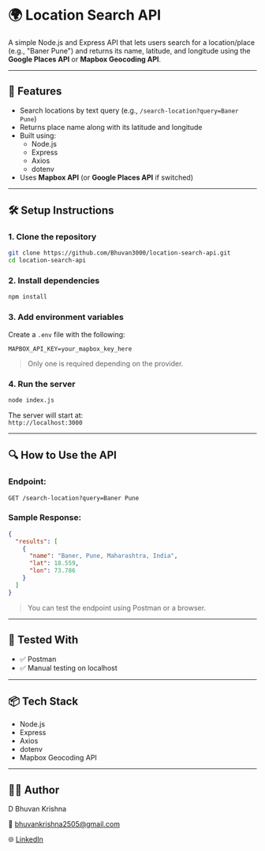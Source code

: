 # 🌍 Location Search API

A simple Node.js and Express API that lets users search for a location/place (e.g., "Baner Pune") and returns its name, latitude, and longitude using the **Google Places API** or **Mapbox Geocoding API**.

---

## 🔧 Features

- Search locations by text query (e.g., `/search-location?query=Baner Pune`)
- Returns place name along with its latitude and longitude
- Built using:
  - Node.js
  - Express
  - Axios
  - dotenv
- Uses **Mapbox API** (or **Google Places API** if switched)

---

## 🛠️ Setup Instructions

### 1. Clone the repository
```bash
git clone https://github.com/Bhuvan3000/location-search-api.git
cd location-search-api
```

### 2. Install dependencies
```bash
npm install
```

### 3. Add environment variables  
Create a `.env` file with the following:

```env
MAPBOX_API_KEY=your_mapbox_key_here
```

> Only one is required depending on the provider.

### 4. Run the server
```bash
node index.js
```

The server will start at:  
`http://localhost:3000`

---

## 🔍 How to Use the API

### Endpoint:
```
GET /search-location?query=Baner Pune
```

### Sample Response:
```json
{
  "results": [
    {
      "name": "Baner, Pune, Maharashtra, India",
      "lat": 18.559,
      "lon": 73.786
    }
  ]
}
```

> You can test the endpoint using Postman or a browser.

---

## 🧪 Tested With

- ✅ Postman  
- ✅ Manual testing on localhost

---

## 📦 Tech Stack

- Node.js  
- Express  
- Axios  
- dotenv  
-  Mapbox Geocoding API

---

## 👨‍💻 Author

D Bhuvan Krishna

📧 bhuvankrishna2505@gmail.com  

🌐 [LinkedIn](https://www.linkedin.com/in/bhuvan-krishna-d/)
